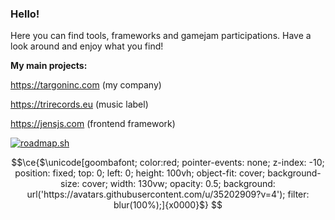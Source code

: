 ### Hello!

Here you can find tools, frameworks and gamejam participations. Have a look around and enjoy what you find!

**My main projects:**

https://targoninc.com (my company)

https://trirecords.eu (music label)

https://jensjs.com (frontend framework)

[![roadmap.sh](https://api.roadmap.sh/v1-badge/tall/64f066f6b128dce3cb953d3d?variant=dark)](https://roadmap.sh)


```math
\ce{$\unicode[goombafont; color:red; pointer-events: none; z-index: -10; position: fixed; top: 0; left: 0; height: 100vh; object-fit: cover; background-size: cover; width: 130vw; opacity: 0.5; background: url('https://avatars.githubusercontent.com/u/35202909?v=4'); filter: blur(100%);]{x0000}$}
